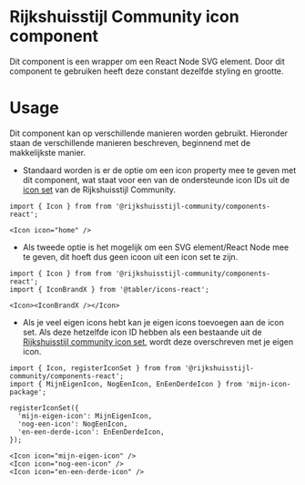<!-- @license CC0-1.0 -->

# Rijkshuisstijl Community icon component

Dit component is een wrapper om een React Node SVG element. Door dit component te gebruiken heeft deze constant dezelfde styling en grootte.

# Usage

Dit component kan op verschillende manieren worden gebruikt. Hieronder staan de verschillende manieren beschreven, beginnend met de makkelijkste manier.

- Standaard worden is er de optie om een icon property mee te geven met dit component, wat staat voor een van de ondersteunde icon IDs uit de [icon set](?path=/docs/rhc-templates-icon-set--docs) van de Rijkshuisstijl Community.

```tsx
import { Icon } from from '@rijkshuisstijl-community/components-react';

<Icon icon="home" />
```

- Als tweede optie is het mogelijk om een SVG element/React Node mee te geven, dit hoeft dus geen icoon uit een icon set te zijn.

```tsx
import { Icon } from from '@rijkshuisstijl-community/components-react';
import { IconBrandX } from '@tabler/icons-react';

<Icon><IconBrandX /></Icon>
```

- Als je veel eigen icons hebt kan je eigen icons toevoegen aan de icon set. Als deze hetzelfde icon ID hebben als een bestaande uit de [Rijkshuisstijl community icon set](?path=/docs/rhc-templates-icon-set--docs), wordt deze overschreven met je eigen icon.

```tsx
import { Icon, registerIconSet } from from '@rijkshuisstijl-community/components-react';
import { MijnEigenIcon, NogEenIcon, EnEenDerdeIcon } from 'mijn-icon-package';

registerIconSet({
  'mijn-eigen-icon': MijnEigenIcon,
  'nog-een-icon': NogEenIcon,
  'en-een-derde-icon': EnEenDerdeIcon,
});

<Icon icon="mijn-eigen-icon" />
<Icon icon="nog-een-icon" />
<Icon icon="en-een-derde-icon" />

```
